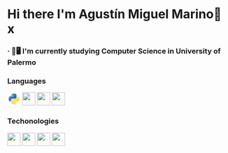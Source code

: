 # Hi there I'm Agustín Miguel Marino👋x
### · 🏢🖥️ I'm currently studying Computer Science in University of Palermo 


<p align="center">
  <h3> Languages</h3>
  <img src="https://raw.githubusercontent.com/devicons/devicon/master/icons/python/python-original.svg" width=30 height=30>
  <img src="https://raw.githubusercontent.com/devicons/devicon/master/icons/python/java-original.svg" width=30 height=30>
  <img src="https://raw.githubusercontent.com/devicons/devicon/master/icons/python/c-original.svg" width=30 height=30>
  <img src="https://raw.githubusercontent.com/devicons/devicon/master/icons/python/sql-original.svg" width=30 height=30>

  <h3>Techonologies</h3>
  <img src="[https://raw.githubusercontent.com/devicons/devicon/master/icons/python/python-original.svg](https://github.com/devicons/devicon/blob/master/icons/linux/linux-original.svg)" width=30 height=30>
  <img src="https://raw.githubusercontent.com/devicons/devicon/master/icons/python/java-original.svg" width=30 height=30>
  <img src="https://raw.githubusercontent.com/devicons/devicon/master/icons/python/c-original.svg" width=30 height=30>
  <img src="https://raw.githubusercontent.com/devicons/devicon/master/icons/python/sql-original.svg" width=30 height=30>
</p>

<!--
**Amarin38/Amarin38** is a ✨ _special_ ✨ repository because its `README.md` (this file) appears on your GitHub profile.


- 🔭 I’m currently working on ...
- 🌱 I’m currently learning ...
- 👯 I’m looking to collaborate on ...
- 🤔 I’m looking for help with ...
- 📫 How to reach me: ...

-->
